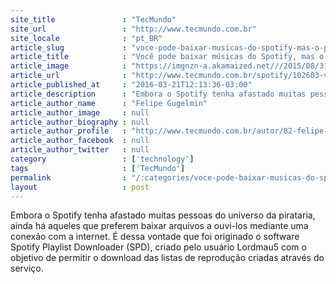 ```yaml
---
site_title               : "TecMundo"
site_url                 : "http://www.tecmundo.com.br"
site_locale              : "pt_BR"
article_slug             : "voce-pode-baixar-musicas-do-spotify-mas-o-preco-e-arriscado"
article_title            : "Você pode baixar músicas do Spotify, mas o preço é arriscado"
article_image            : "https://imgnzn-a.akamaized.net///2015/08/31/31135627586136-t1200x480.jpg"
article_url              : "http://www.tecmundo.com.br/spotify/102603-voce-baixar-musicas-spotify-preco-arriscado.htm"
article_published_at     : "2016-03-21T12:13:36-03:00"
article_description      : "Embora o Spotify tenha afastado muitas pessoas do universo da pirataria, ainda há aqueles que preferem baixar arquivos a ouvi-los mediante uma conexão com a internet. É dessa vontade que foi originado o software Spotify Playlist Downloader (SPD), criado pelo usuário Lordmau5 com o objetivo de permitir o download das listas de reprodução criadas através do serviço."
article_author_name      : "Felipe Gugelmin"
article_author_image     : null
article_author_biography : null
article_author_profile   : "http://www.tecmundo.com.br/autor/82-felipe-gugelmin/"
article_author_facebook  : null
article_author_twitter   : null
category                 : ['technology']
tags                     : ['TecMundo']
permalink                : "/:categories/voce-pode-baixar-musicas-do-spotify-mas-o-preco-e-arriscado/"
layout                   : post
---
```


Embora o Spotify tenha afastado muitas pessoas do universo da pirataria, ainda há aqueles que preferem baixar arquivos a ouvi-los mediante uma conexão com a internet. É dessa vontade que foi originado o software Spotify Playlist Downloader (SPD), criado pelo usuário Lordmau5 com o objetivo de permitir o download das listas de reprodução criadas através do serviço.
